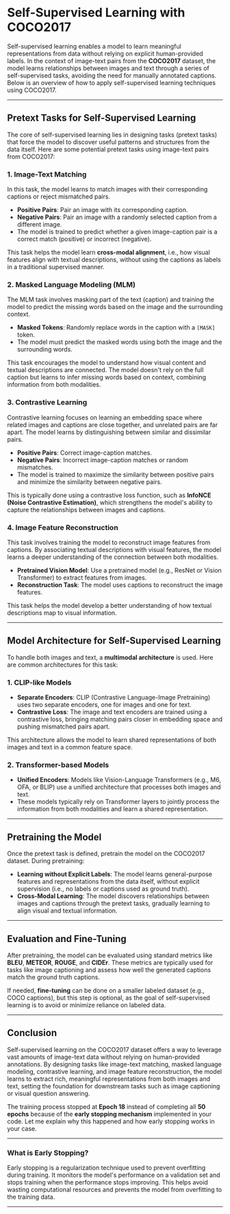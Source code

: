 # Self-Supervised Learning with COCO2017

Self-supervised learning enables a model to learn meaningful representations from data without relying on explicit human-provided labels. In the context of image-text pairs from the **COCO2017** dataset, the model learns relationships between images and text through a series of self-supervised tasks, avoiding the need for manually annotated captions. Below is an overview of how to apply self-supervised learning techniques using COCO2017.

---

## **Pretext Tasks for Self-Supervised Learning**

The core of self-supervised learning lies in designing tasks (pretext tasks) that force the model to discover useful patterns and structures from the data itself. Here are some potential pretext tasks using image-text pairs from COCO2017:

### **1. Image-Text Matching**
In this task, the model learns to match images with their corresponding captions or reject mismatched pairs.

- **Positive Pairs**: Pair an image with its corresponding caption.
- **Negative Pairs**: Pair an image with a randomly selected caption from a different image.
- The model is trained to predict whether a given image-caption pair is a correct match (positive) or incorrect (negative).

This task helps the model learn **cross-modal alignment**, i.e., how visual features align with textual descriptions, without using the captions as labels in a traditional supervised manner.

### **2. Masked Language Modeling (MLM)**
The MLM task involves masking part of the text (caption) and training the model to predict the missing words based on the image and the surrounding context.

- **Masked Tokens**: Randomly replace words in the caption with a `[MASK]` token.
- The model must predict the masked words using both the image and the surrounding words.

This task encourages the model to understand how visual content and textual descriptions are connected. The model doesn't rely on the full caption but learns to infer missing words based on context, combining information from both modalities.

### **3. Contrastive Learning**
Contrastive learning focuses on learning an embedding space where related images and captions are close together, and unrelated pairs are far apart. The model learns by distinguishing between similar and dissimilar pairs.

- **Positive Pairs**: Correct image-caption matches.
- **Negative Pairs**: Incorrect image-caption matches or random mismatches.
- The model is trained to maximize the similarity between positive pairs and minimize the similarity between negative pairs.

This is typically done using a contrastive loss function, such as **InfoNCE (Noise Contrastive Estimation)**, which strengthens the model's ability to capture the relationships between images and captions.

### **4. Image Feature Reconstruction**
This task involves training the model to reconstruct image features from captions. By associating textual descriptions with visual features, the model learns a deeper understanding of the connection between both modalities.

- **Pretrained Vision Model**: Use a pretrained model (e.g., ResNet or Vision Transformer) to extract features from images.
- **Reconstruction Task**: The model uses captions to reconstruct the image features.
  
This task helps the model develop a better understanding of how textual descriptions map to visual information.

---

## **Model Architecture for Self-Supervised Learning**

To handle both images and text, a **multimodal architecture** is used. Here are common architectures for this task:

### **1. CLIP-like Models**
- **Separate Encoders**: CLIP (Contrastive Language-Image Pretraining) uses two separate encoders, one for images and one for text.
- **Contrastive Loss**: The image and text encoders are trained using a contrastive loss, bringing matching pairs closer in embedding space and pushing mismatched pairs apart.
  
This architecture allows the model to learn shared representations of both images and text in a common feature space.

### **2. Transformer-based Models**
- **Unified Encoders**: Models like Vision-Language Transformers (e.g., M6, OFA, or BLIP) use a unified architecture that processes both images and text.
- These models typically rely on Transformer layers to jointly process the information from both modalities and learn a shared representation.

---

## **Pretraining the Model**

Once the pretext task is defined, pretrain the model on the COCO2017 dataset. During pretraining:

- **Learning without Explicit Labels**: The model learns general-purpose features and representations from the data itself, without explicit supervision (i.e., no labels or captions used as ground truth).
- **Cross-Modal Learning**: The model discovers relationships between images and captions through the pretext tasks, gradually learning to align visual and textual information.

---

## **Evaluation and Fine-Tuning**

After pretraining, the model can be evaluated using standard metrics like **BLEU**, **METEOR**, **ROUGE**, and **CIDEr**. These metrics are typically used for tasks like image captioning and assess how well the generated captions match the ground truth captions.

If needed, **fine-tuning** can be done on a smaller labeled dataset (e.g., COCO captions), but this step is optional, as the goal of self-supervised learning is to avoid or minimize reliance on labeled data.

---

## **Conclusion**

Self-supervised learning on the COCO2017 dataset offers a way to leverage vast amounts of image-text data without relying on human-provided annotations. By designing tasks like image-text matching, masked language modeling, contrastive learning, and image feature reconstruction, the model learns to extract rich, meaningful representations from both images and text, setting the foundation for downstream tasks such as image captioning or visual question answering.

The training process stopped at **Epoch 18** instead of completing all **50 epochs** because of the **early stopping mechanism** implemented in your code. Let me explain why this happened and how early stopping works in your case.

---

### **What is Early Stopping?**

Early stopping is a regularization technique used to prevent overfitting during training. It monitors the model's performance on a validation set and stops training when the performance stops improving. This helps avoid wasting computational resources and prevents the model from overfitting to the training data.

---